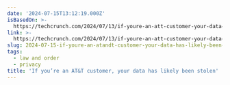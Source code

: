 ```yaml
---
date: '2024-07-15T13:12:19.000Z'
isBasedOn: >-
  https://techcrunch.com/2024/07/13/if-youre-an-att-customer-your-data-has-likely-been-stolen/
link: >-
  https://techcrunch.com/2024/07/13/if-youre-an-att-customer-your-data-has-likely-been-stolen/
slug: 2024-07-15-if-youre-an-atandt-customer-your-data-has-likely-been-stolen
tags:
  - law and order
  - privacy
title: 'If you’re an AT&T customer, your data has likely been stolen'
---
```

 
